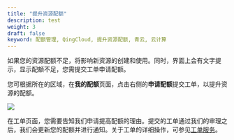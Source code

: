 ```yaml
---
title: "提升资源配额"
description: test
weight: 3
draft: false
keyword: 配额管理, QingCloud, 提升资源配额, 青云, 云计算
---
```




如果您的资源配额不足，将影响新资源的创建和使用。同时，界面上会有文字提示，显示配额不足，您需提交工单申请配额。

您可根据所在的区域，在**我的配额**页面，点击右侧的**申请配额**提交工单，以提升资源的配额。

![](../_images/asking-for-quato.png)

在工单页面，您需要告知我们申请提高配额的理由。提交的工单通过我们的审理之后，我们会更新您的配额并进行通知。关于工单的详细操作，可参见[工单服务](/services/tickets/manual/operation/)。

